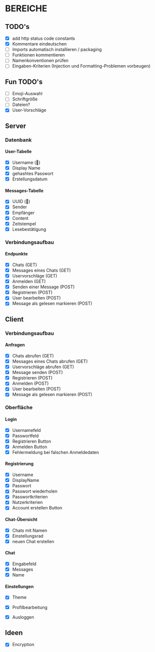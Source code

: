 # BEREICHE
## TODO's
- [x] add http status code constants
- [x] Kommentare eindeutschen
- [ ] Imports automatisch installieren / packaging
- [ ] Funktionen kommentieren
- [ ] Namenkonventionen prüfen
- [ ] Eingaben-Kriterien (Injection und Formatting-Problemen vorbeugen)

## Fun TODO's
- [ ] Emoji-Auswahl
- [ ] Schriftgröße
- [ ] Dateien?
- [x] User-Vorschläge
## Server
### Datenbank
#### User-Tabelle
- [x] Username (🔑)
- [x] Display Name
- [x] gehashtes Passwort
- [x] Erstellungsdatum
#### Messages-Tabelle
- [x] UUID (🔑)
- [x] Sender
- [x] Empfänger
- [x] Content
- [x] Zeitstempel
- [x] Lesebestätigung
### Verbindungsaufbau
#### Endpunkte
- [x] Chats (GET)
- [x] Messages eines Chats (GET)
- [x] Uservorschläge (GET)
- [x] Anmelden (GET)
- [x] Senden einer Message (POST)
- [x] Registrieren (POST)
- [x] User bearbeiten (POST)
- [x] Message als gelesen markieren (POST)

## Client
### Verbindungsaufbau
#### Anfragen
- [x] Chats abrufen (GET)
- [x] Messages eines Chats abrufen (GET)
- [x] Uservorschläge abrufen (GET)
- [x] Message senden (POST)
- [x] Registrieren (POST)
- [x] Anmelden (POST)
- [x] User bearbeiten (POST)
- [x] Message als gelesen markieren (POST)
### Oberfläche
#### Login
- [x] Usernamefeld
- [x] Passwortfeld
- [x] Registrieren Button
- [x] Anmelden Button
- [x] Fehlermeldung bei falschen Anmeldedaten
#### Registrierung
- [x] Username
- [x] DisplayName
- [x] Passwort
- [x] Passwort wiederholen
- [x] Passwortkriterien
- [x] Nutzerkriterien
- [x] Account erstellen Button
#### Chat-Übersicht
- [x] Chats mit Namen
- [x] Einstellungsrad
- [x] neuen Chat erstellen
#### Chat
- [x] Eingabefeld
- [x] Messages
- [x] Name
#### Einstellungen
- [x] Theme
- [x] Profilbearbeitung
- [x] Ausloggen


## Ideen
- [x] Encryption